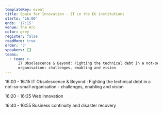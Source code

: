 ```yaml
---
templateKey: event
title: Space for Innovation - IT in the EU institutions
starts: '16:00'
ends: '17:15'
venue: The Arc
color: grey
register: false
readMore: true
order: '3'
speakers: []
teams:
  - team: >-
      IT Obsolescence & Beyond: Fighting the technical debt in a not-so-small
      organisation: challenges, enabling and vision
---
```

16:00 - 16:15 IT Obsolescence & Beyond
: Fighting the technical debt in a not-so-small organisation - challenges, enabling and vision

16:20 - 16:35 Web innovation

16:40 - 16:55 Business continuity and disaster recovery
